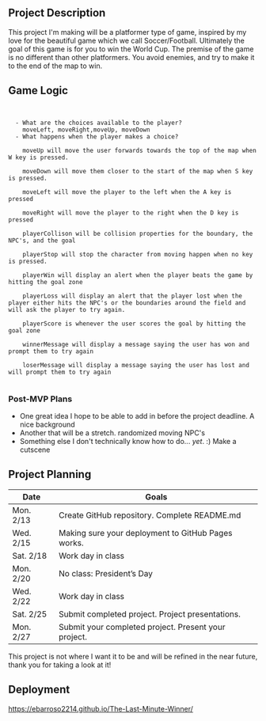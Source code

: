 
## Project Description

This project I'm making will be a platformer type of game, inspired by my love for the beautiful game which we call Soccer/Football. Ultimately the goal of this game is for you to win the World Cup. The premise of the game is no different than other platformers. You avoid enemies, and try to make it to the end of the map to win.

## Game Logic

```


  - What are the choices available to the player?
    moveLeft, moveRight,moveUp, moveDown
  - What happens when the player makes a choice?
  
    moveUp will move the user forwards towards the top of the map when W key is pressed.
    
    moveDown will move them closer to the start of the map when S key is pressed.
    
    moveLeft will move the player to the left when the A key is pressed
    
    moveRight will move the player to the right when the D key is pressed
    
    playerCollison will be collision properties for the boundary, the NPC's, and the goal
    
    playerStop will stop the character from moving happen when no key is pressed.
    
    playerWin will display an alert when the player beats the game by hitting the goal zone
    
    playerLoss will display an alert that the player lost when the player either hits the NPC's or the boundaries around the field and will ask the player to try again.
    
    playerScore is whenever the user scores the goal by hitting the goal zone
    
    winnerMessage will display a message saying the user has won and prompt them to try again
    
    loserMessage will display a message saying the user has lost and will prompt them to try again


```


### Post-MVP Plans

- One great idea I hope to be able to add in before the project deadline.
    A nice background
- Another that will be a stretch.
    randomized moving NPC's
- Something else I don't technically know how to do... _yet_. :)
    Make a cutscene

## Project Planning


|Date| Goals|
|----| -----|
| Mon. 2/13 | Create GitHub repository. Complete README.md |
| Wed. 2/15 | Making sure your deployment to GitHub Pages works. |
| Sat. 2/18 | Work day in class |
| Mon. 2/20 | No class: President’s Day |
| Wed. 2/22 | Work day in class  |
| Sat. 2/25 | Submit completed project. Project presentations. |
| Mon. 2/27 | Submit your completed project. Present your project. |

This project is not where I want it to be and will be refined in the near future, thank you for taking a look at it!

## Deployment 
https://ebarroso2214.github.io/The-Last-Minute-Winner/
